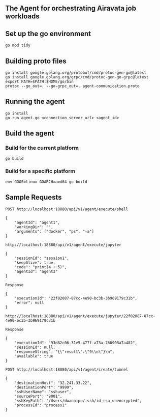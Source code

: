 ## The Agent for orchestrating Airavata job workloads

## Set up the go environment
```
go mod tidy
```

## Building proto files

```
go install google.golang.org/protobuf/cmd/protoc-gen-go@latest
go install google.golang.org/grpc/cmd/protoc-gen-go-grpc@latest
export PATH=$PATH:$HOME/go/bin
protoc --go_out=. --go-grpc_out=. agent-communication.proto
```

## Running the agent
```
go install
go run agent.go <connection_server_url> <agent_id>
```

## Build the agent

### Build for the current platform
```
go build
```

### Build for a specific platform
```
env GOOS=linux GOARCH=amd64 go build
```

## Sample Requests


```
POST http://localhost:18880/api/v1/agent/execute/shell

{
    "agentId": "agent1",
    "workingDir": "",
    "arguments": ["docker", "ps", "-a"]
} 
```

```
http://localhost:18880/api/v1/agent/execute/jupyter

{
    "sessionId": "session1",
    "keepAlive": true,
    "code": "print(4 + 5)",
    "agentId": "agent3"
} 

Response

{
    "executionId": "22f02087-87cc-4e90-bc3b-3b969179c31b",
    "error": null
}
```
```
http://localhost:18880/api/v1/agent/execute/jupyter/22f02087-87cc-4e90-bc3b-3b969179c31b

Response

{
    "executionId": "93d82c06-31e5-477f-a73a-760908a7a482",
    "sessionId": null,
    "responseString": "{\"result\":\"9\\n\"}\n",
    "available": true
}
```

```
POST http://localhost:18880/api/v1/agent/create/tunnel

{
    "destinationHost": "32.241.33.22",
    "destinationPort": "9999",
    "sshUserName": "sshuser",
    "sourcePort": "9001",
    "sshKeyPath": "/Users/dwannipu/.ssh/id_rsa_unencrypted",
    "processId": "process1"
}
```
